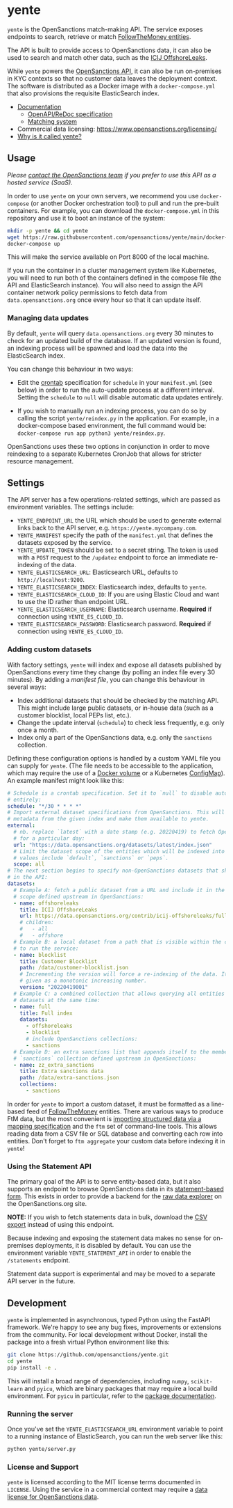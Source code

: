 # yente

`yente` is the OpenSanctions match-making API. The service exposes endpoints to search, retrieve or match [FollowTheMoney entities](https://www.opensanctions.org/docs/entities/). 

The API is built to provide access to OpenSanctions data, it can also be used to search and match other data, such as the [ICIJ OffshoreLeaks](https://github.com/opensanctions/icij-offshoreleaks/blob/master/README.md).

While `yente` powers the [OpenSanctions API](https://api.opensanctions.org), it can also be run on-premises in KYC contexts so that no customer data leaves the deployment context. The software is distributed as a Docker image with a `docker-compose.yml` that also provisions the requisite ElasticSearch index.

* [Documentation](https://www.opensanctions.org/docs/api/)
  * [OpenAPI/ReDoc specification](https://api.opensanctions.org)
  * [Matching system](https://www.opensanctions.org/matcher/)
* Commercial data licensing: https://www.opensanctions.org/licensing/
* [Why is it called yente?](https://www.youtube.com/watch?v=jVGNdB6iEeA)

## Usage

*Please [contact the OpenSanctions team](https://www.opensanctions.org/contact/) if you prefer to use this API as a hosted service (SaaS).*

In order to use `yente` on your own servers, we recommend you use `docker-compose` (or another Docker orchestration tool) to pull and run the pre-built containers. For example, you can download the `docker-compose.yml` in this repository and use it to boot an instance of the system:

```bash
mkdir -p yente && cd yente
wget https://raw.githubusercontent.com/opensanctions/yente/main/docker-compose.yml
docker-compose up
```

This will make the service available on Port 8000 of the local machine.

If you run the container in a cluster management system like Kubernetes, you will need to run both of the containers defined in the compose file (the API and ElasticSearch instance). You will also need to assign the API container network policy permissions to fetch data from `data.opensanctions.org` once every hour so that it can update itself.

### Managing data updates

By default, `yente` will query `data.opensanctions.org` every 30 minutes to check for an updated build of the database. If an updated version is found, an indexing process will be spawned and load the data into the ElasticSearch index.

You can change this behaviour in two ways:

* Edit the [crontab](https://crontab.guru/) specification for `schedule` in your `manifest.yml` (see below) in order to run the auto-update process at a different interval. Setting the `schedule` to `null` will disable automatic data updates entirely.

* If you wish to manually run an indexing process, you can do so by calling the script `yente/reindex.py` in the application. For example, in a docker-compose based environment, the full command would be: `docker-compose run app python3 yente/reindex.py`.

OpenSanctions uses these two options in conjunction in order to move reindexing to a separate Kubernetes CronJob that allows for stricter resource management.

## Settings

The API server has a few operations-related settings, which are passed as environment variables. The settings include:

- ``YENTE_ENDPOINT_URL`` the URL which should be used to generate external links back to
  the API server, e.g. ``https://yente.mycompany.com``.
- ``YENTE_MANIFEST`` specify the path of the `manifest.yml` that defines the datasets exposed by the service.
- ``YENTE_UPDATE_TOKEN`` should be set to a secret string. The token is used with a `POST` request to the `/updatez` endpoint to force an immediate re-indexing of the data.
- ``YENTE_ELASTICSEARCH_URL``: Elasticsearch URL, defaults to `http://localhost:9200`.
- ``YENTE_ELASTICSEARCH_INDEX``: Elasticsearch index, defaults to `yente`.
- ``YENTE_ELASTICSEARCH_CLOUD_ID``: If you are using Elastic Cloud and want to use the ID rather than endpoint URL.
- ``YENTE_ELASTICSEARCH_USERNAME``: Elasticsearch username. **Required** if connection using ``YENTE_ES_CLOUD_ID``.
- ``YENTE_ELASTICSEARCH_PASSWORD``: Elasticsearch password. **Required** if connection using ``YENTE_ES_CLOUD_ID``.

### Adding custom datasets

With factory settings, `yente` will index and expose all datasets published by OpenSanctions every time they change (by polling an index file every 30 minutes). By adding a *manifest file*, you can change this behaviour in several ways:

* Index additional datasets that should be checked by the matching API. This might include large public datasets, or in-house data (such as a customer blocklist, local PEPs list, etc.).
* Change the update interval (`schedule`) to check less frequently, e.g. only once a month.
* Index only a part of the OpenSanctions data, e.g. only the `sanctions` collection.

Defining these configuration options is handled by a custom YAML file you can supply for `yente`. (The file needs to be accessible to the application, which may require the use of a [Docker volume](https://docs.docker.com/storage/volumes/) or a Kubernetes [ConfigMap](https://kubernetes.io/docs/concepts/configuration/configmap/#using-configmaps-as-files-from-a-pod)). An example manifest might look like this:

```yaml
# Schedule is a crontab specification. Set it to `null` to disable automatic updates
# entirely:
schedule: "*/30 * * * *"
# Import external dataset specifications from OpenSanctions. This will fetch the dataset
# metadata from the given index and make them available to yente.
external:
  # nb. replace `latest` with a date stamp (e.g. 20220419) to fetch OpenSanctions data
  # for a particular day:
  url: "https://data.opensanctions.org/datasets/latest/index.json"
  # Limit the dataset scope of the entities which will be indexed into yente. Useful
  # values include `default`, `sanctions` or `peps`.
  scope: all
# The next section begins to specify non-OpenSanctions datasets that should be exposed
# in the API:
datasets:
  # Example A: fetch a public dataset from a URL and include it in the default search
  # scope defined upstream in OpenSanctions:
  - name: offshoreleaks
    title: ICIJ OffshoreLeaks
    url: https://data.opensanctions.org/contrib/icij-offshoreleaks/full-oldb.json
    # children:
    #   - all
    #   - offshore
  # Example B: a local dataset from a path that is visible within the container used
  # to run the service:
  - name: blocklist
    title: Customer Blocklist
    path: /data/customer-blocklist.json
    # Incrementing the version will force a re-indexing of the data. It must be
    # given as a monotonic increasing number.
    version: "20220419001"
  # Example C: a combined collection that allows querying all entities in its member
  # datasets at the same time:
  - name: full
    title: Full index
    datasets:
      - offshoreleaks
      - blocklist
      # include OpenSanctions collections:
      - sanctions
  # Example D: an extra sanctions list that appends itself to the members of the
  # `sanctions` collection defined upstream in OpenSanctions:
  - name: zz_extra_sanctions
    title: Extra sanctions data
    path: /data/extra-sanctions.json
    collections:
      - sanctions
```

In order for `yente` to import a custom dataset, it must be formatted as a line-based feed of [FollowTheMoney](https://docs.alephdata.org/developers/followthemoney) entities. There are various ways to produce FtM data, but the most convenient is [importing structured data via a mapping specification](https://docs.alephdata.org/developers/mappings) and the `ftm` set of command-line tools. This allows reading data from a CSV file or SQL database and converting each row into entities. Don't forget to `ftm aggregate` your custom data before indexing it in `yente`!

### Using the Statement API

The primary goal of the API is to serve entity-based data, but it also supports an endpoint to browse OpenSanctions data in its [statement-based form](https://www.opensanctions.org/docs/statements/). This exists in order to provide a backend for the [raw data explorer](https://www.opensanctions.org/statements/) on the OpenSanctions.org site.

**NOTE:** If you wish to fetch statements data in bulk, download the [CSV export](https://www.opensanctions.org/docs/statements/) instead of using this endpoint.

Because indexing and exposing the statement data makes no sense for on-premises deployments, it is disabled by default. You can use the environment variable ``YENTE_STATEMENT_API`` in order to enable the `/statements` endpoint.

Statement data support is experimental and may be moved to a separate API server in the future.

## Development

`yente` is implemented in asynchronous, typed Python using the FastAPI framework. We're happy to see any bug fixes, improvements or extensions from the community. For local development without Docker, install the package into a fresh virtual Python environment like this:

```bash
git clone https://github.com/opensanctions/yente.git
cd yente
pip install -e .
```

This will install a broad range of dependencies, including `numpy`, `scikit-learn` and `pyicu`, which are binary packages that may require a local build environment. For `pyicu` in particular, refer to the [package documentation](https://pypi.org/project/PyICU/).

### Running the server

Once you've set the ``YENTE_ELASTICSEARCH_URL`` environment variable to point to a running instance of ElasticSearch, you can run the web server like this:

```bash
python yente/server.py
```

### License and Support

``yente`` is licensed according to the MIT license terms documented in ``LICENSE``. Using the service in a commercial context may require a [data license for OpenSanctions data](https://www.opensanctions.org/licensing/).